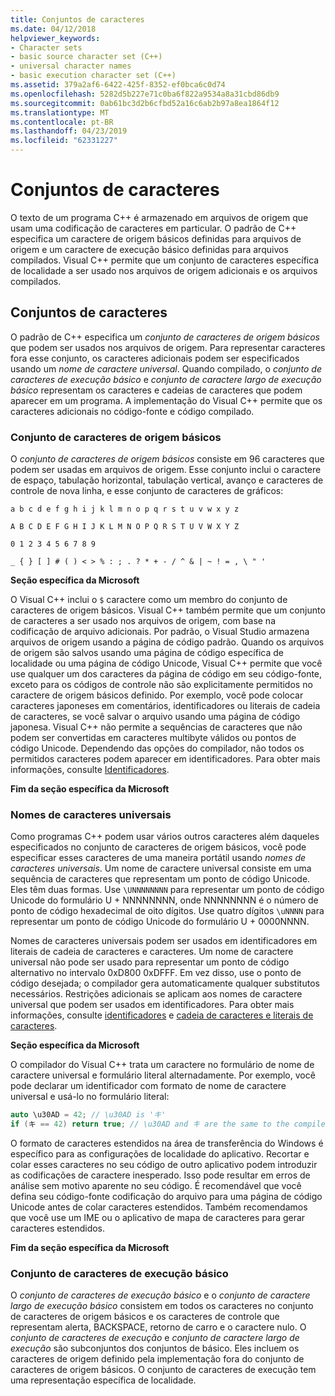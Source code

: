 ```yaml
---
title: Conjuntos de caracteres
ms.date: 04/12/2018
helpviewer_keywords:
- Character sets
- basic source character set (C++)
- universal character names
- basic execution character set (C++)
ms.assetid: 379a2af6-6422-425f-8352-ef0bca6c0d74
ms.openlocfilehash: 5282d5b227e71c0ba6f822a9534a8a31cbd86db9
ms.sourcegitcommit: 0ab61bc3d2b6cfbd52a16c6ab2b97a8ea1864f12
ms.translationtype: MT
ms.contentlocale: pt-BR
ms.lasthandoff: 04/23/2019
ms.locfileid: "62331227"
---
```

# <a name="character-sets"></a>Conjuntos de caracteres

O texto de um programa C++ é armazenado em arquivos de origem que usam uma codificação de caracteres em particular. O padrão de C++ especifica um caractere de origem básicos definidas para arquivos de origem e um caractere de execução básico definidas para arquivos compilados. Visual C++ permite que um conjunto de caracteres específica de localidade a ser usado nos arquivos de origem adicionais e os arquivos compilados.

## <a name="character-sets"></a>Conjuntos de caracteres

O padrão de C++ especifica um *conjunto de caracteres de origem básicos* que podem ser usados nos arquivos de origem. Para representar caracteres fora esse conjunto, os caracteres adicionais podem ser especificados usando um *nome de caractere universal*. Quando compilado, o *conjunto de caracteres de execução básico* e *conjunto de caractere largo de execução básico* representam os caracteres e cadeias de caracteres que podem aparecer em um programa. A implementação do Visual C++ permite que os caracteres adicionais no código-fonte e código compilado.

### <a name="basic-source-character-set"></a>Conjunto de caracteres de origem básicos

O *conjunto de caracteres de origem básicos* consiste em 96 caracteres que podem ser usadas em arquivos de origem. Esse conjunto inclui o caractere de espaço, tabulação horizontal, tabulação vertical, avanço e caracteres de controle de nova linha, e esse conjunto de caracteres de gráficos:

`a b c d e f g h i j k l m n o p q r s t u v w x y z`

`A B C D E F G H I J K L M N O P Q R S T U V W X Y Z`

`0 1 2 3 4 5 6 7 8 9`

`_ { } [ ] # ( ) < > % : ; . ? * + - / ^ & | ~ ! = , \ " '`

**Seção específica da Microsoft**

O Visual C++ inclui o `$` caractere como um membro do conjunto de caracteres de origem básicos. Visual C++ também permite que um conjunto de caracteres a ser usado nos arquivos de origem, com base na codificação de arquivo adicionais. Por padrão, o Visual Studio armazena arquivos de origem usando a página de código padrão. Quando os arquivos de origem são salvos usando uma página de código específica de localidade ou uma página de código Unicode, Visual C++ permite que você use qualquer um dos caracteres da página de código em seu código-fonte, exceto para os códigos de controle não são explicitamente permitidos no caractere de origem básicos definido. Por exemplo, você pode colocar caracteres japoneses em comentários, identificadores ou literais de cadeia de caracteres, se você salvar o arquivo usando uma página de código japonesa. Visual C++ não permite a sequências de caracteres que não podem ser convertidas em caracteres multibyte válidos ou pontos de código Unicode. Dependendo das opções do compilador, não todos os permitidos caracteres podem aparecer em identificadores. Para obter mais informações, consulte [Identificadores](../cpp/identifiers-cpp.md).

**Fim da seção específica da Microsoft**

### <a name="universal-character-names"></a>Nomes de caracteres universais

Como programas C++ podem usar vários outros caracteres além daqueles especificados no conjunto de caracteres de origem básicos, você pode especificar esses caracteres de uma maneira portátil usando *nomes de caracteres universais*. Um nome de caractere universal consiste em uma sequência de caracteres que representam um ponto de código Unicode.  Eles têm duas formas. Use `\UNNNNNNNN` para representar um ponto de código Unicode do formulário U + NNNNNNNN, onde NNNNNNNN é o número de ponto de código hexadecimal de oito dígitos. Use quatro dígitos `\uNNNN` para representar um ponto de código Unicode do formulário U + 0000NNNN.

Nomes de caracteres universais podem ser usados em identificadores em literais de cadeia de caracteres e caracteres. Um nome de caractere universal não pode ser usado para representar um ponto de código alternativo no intervalo 0xD800 0xDFFF. Em vez disso, use o ponto de código desejada; o compilador gera automaticamente qualquer substitutos necessários. Restrições adicionais se aplicam aos nomes de caractere universal que podem ser usados em identificadores. Para obter mais informações, consulte [identificadores](../cpp/identifiers-cpp.md) e [cadeia de caracteres e literais de caracteres](../cpp/string-and-character-literals-cpp.md).

**Seção específica da Microsoft**

O compilador do Visual C++ trata um caractere no formulário de nome de caractere universal e formulário literal alternadamente. Por exemplo, você pode declarar um identificador com formato de nome de caractere universal e usá-lo no formulário literal:

```cpp
auto \u30AD = 42; // \u30AD is 'キ'
if (キ == 42) return true; // \u30AD and キ are the same to the compiler
```

O formato de caracteres estendidos na área de transferência do Windows é específico para as configurações de localidade do aplicativo. Recortar e colar esses caracteres no seu código de outro aplicativo podem introduzir as codificações de caractere inesperado. Isso pode resultar em erros de análise sem motivo aparente no seu código. É recomendável que você defina seu código-fonte codificação do arquivo para uma página de código Unicode antes de colar caracteres estendidos. Também recomendamos que você use um IME ou o aplicativo de mapa de caracteres para gerar caracteres estendidos.

**Fim da seção específica da Microsoft**

### <a name="basic-execution-character-set"></a>Conjunto de caracteres de execução básico

O *conjunto de caracteres de execução básico* e o *conjunto de caractere largo de execução básico* consistem em todos os caracteres no conjunto de caracteres de origem básicos e os caracteres de controle que representam alerta, BACKSPACE, retorno de carro e o caractere nulo. O *conjunto de caracteres de execução* e *conjunto de caractere largo de execução* são subconjuntos dos conjuntos de básico. Eles incluem os caracteres de origem definido pela implementação fora do conjunto de caracteres de origem básicos. O conjunto de caracteres de execução tem uma representação específica de localidade.